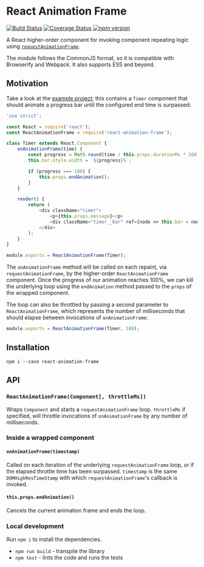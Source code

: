 # React Animation Frame

[![Build Status](https://travis-ci.org/jamesseanwright/react-animation-frame.svg?branch=master)](https://travis-ci.org/jamesseanwright/react-animation-frame) [![Coverage Status](https://coveralls.io/repos/github/jamesseanwright/react-animation-frame/badge.svg?branch=master)](https://coveralls.io/github/jamesseanwright/react-animation-frame?branch=master)
[![npm version](https://badge.fury.io/js/react-animation-frame.svg)](https://www.npmjs.com/package/react-animation-frame)


A React higher-order component for invoking component repeating logic using [`requestAnimationFrame`](https://developer.mozilla.org/en-US/docs/Web/API/window/requestAnimationFrame).

The module follows the CommonJS format, so it is compatible with Browserify and Webpack. It also supports ES5 and beyond.

## Motivation

Take a look at the [example project](https://github.com/jamesseanwright/react-animation-frame-example); this contains a `Timer` component that should animate a progress bar until the configured end time is surpassed:

```js
'use strict';

const React = require('react');
const ReactAnimationFrame = require('react-animation-frame');

class Timer extends React.Component {
	onAnimationFrame(time) {
		const progress = Math.round(time / this.props.durationMs * 100);
		this.bar.style.width = `${progress}%`;

		if (progress === 100) {
			this.props.endAnimation();
		}
	}

	render() {
		return (
			<div className="timer">
				<p>{this.props.message}</p>
				<div className="timer__bar" ref={node => this.bar = node}></div>
			</div>
		);
	}
}

module.exports = ReactAnimationFrame(Timer);
```

The `onAnimationFrame` method will be called on each repaint, via `requestAnimationFrame`, by the higher-order `ReactAnimationFrame` component. Once the progress of our animation reaches 100%, we can kill the underlying loop using the `endAnimation` method passed to the `props` of the wrapped component.

The loop can also be throttled by passing a second parameter to `ReactAnimationFrame`, which represents the number of milliseconds that should elapse between invocations of `onAnimationFrame`:

```js
module.exports = ReactAnimationFrame(Timer, 100);
```

## Installation

`npm i --save react-animation-frame`


## API

### `ReactAnimationFrame(Component[, throttleMs])`

Wraps `Component` and starts a `requestAnimationFrame` loop. `throttleMs` if specified, will throttle invocations of `onAnimationFrame` by any number of milliseconds.


### Inside a wrapped component

#### `onAnimationFrame(timestamp)`

Called on each iteration of the underlying `requestAnimationFrame` loop, or if the elapsed throttle time has been surpassed. `timestamp` is the same `DOMHighResTimeStamp` with which `requestAnimationFrame`'s callback is invoked.


#### `this.props.endAnimation()`

Cancels the current animation frame and ends the loop.


### Local development

Run `npm i` to install the dependencies.

* `npm run build` - transpile the library
* `npm test` - lints the code and runs the tests
